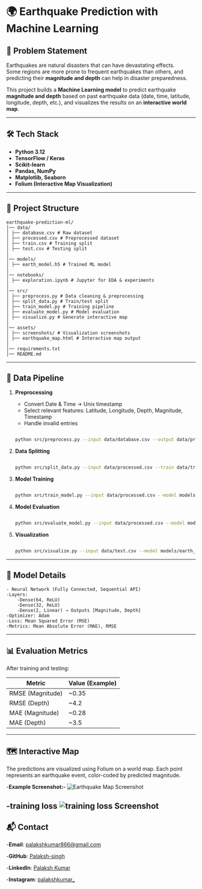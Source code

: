# 🌍 Earthquake Prediction with Machine Learning

## 📌 Problem Statement
Earthquakes are natural disasters that can have devastating effects.  
Some regions are more prone to frequent earthquakes than others, and predicting their **magnitude and depth** can help in disaster preparedness.  

This project builds a **Machine Learning model** to predict earthquake **magnitude and depth** based on past earthquake data (date, time, latitude, longitude, depth, etc.), and visualizes the results on an **interactive world map**.

---

## 🛠️ Tech Stack
- **Python 3.12**
- **TensorFlow / Keras**
- **Scikit-learn**
- **Pandas, NumPy**
- **Matplotlib, Seaborn**
- **Folium (Interactive Map Visualization)**

---

## 📂 Project Structure

    earthquake-prediction-ml/
    │── data/
    │ ├── database.csv # Raw dataset
    │ ├── processed.csv # Preprocessed dataset
    │ ├── train.csv # Training split
    │ ├── test.csv # Testing split
    │
    │── models/
    │ ├── earth_model.h5 # Trained ML model
    │
    │── notebooks/
    │ ├── exploration.ipynb # Jupyter for EDA & experiments
    │
    │── src/
    │ ├── preprocess.py # Data cleaning & preprocessing
    │ ├── split_data.py # Train/test split
    │ ├── train_model.py # Training pipeline
    │ ├── evaluate_model.py # Model evaluation
    │ ├── visualize.py # Generate interactive map
    │
    │── assets/
    │ ├── screenshots/ # Visualization screenshots
    │ ├── earthquake_map.html # Interactive map output
    │
    │── requirements.txt
    │── README.md


---

## 🔄 Data Pipeline
1. **Preprocessing**  
   - Convert Date & Time → Unix timestamp  
   - Select relevant features: Latitude, Longitude, Depth, Magnitude, Timestamp  
   - Handle invalid entries  

   ```bash

   python src/preprocess.py --input data/database.csv --output data/processed.csv

2. **Data Splitting**

    ```bash

    python src/split_data.py --input data/processed.csv --train data/train.csv --test data/test.csv

3. **Model Training**

    ```bash

    python src/train_model.py --input data/processed.csv --model models/earth_model.h5 --epochs 100 --batch_size 64

4. **Model Evaluation**

    ```bash

    python src/evaluate_model.py --input data/processed.csv --model models/earth_model.h5

5. **Visualization**

    ```bash

    python src/visualize.py --input data/test.csv --model models/earth_model.h5 --output assets/earthquake_map.html

---

## 🧠 Model Details
    - Neural Network (Fully Connected, Sequential API)
    -Layers:
        -Dense(64, ReLU)
        -Dense(32, ReLU)
        -Dense(2, Linear) → Outputs [Magnitude, Depth]
    -Optimizer: Adam
    -Loss: Mean Squared Error (MSE)
    -Metrics: Mean Absolute Error (MAE), RMSE

---

## 📊 Evaluation Metrics
After training and testing:

| Metric           | Value (Example) |
| ---------------- | --------------- |
| RMSE (Magnitude) | \~0.35          |
| RMSE (Depth)     | \~4.2           |
| MAE (Magnitude)  | \~0.28          |
| MAE (Depth)      | \~3.5           |


---

## 🗺️ Interactive Map

The predictions are visualized using Folium on a world map.
Each point represents an earthquake event, color-coded by predicted magnitude.

  -**Example Screenshot:-**
  ![Earthquake Map Screenshot](assets/screenshots/Screenshot%202025-09-02%20202705.png)

  -**training loss**
  ![training loss Screenshot](assets/training_loss.png)
---

## 📬 Contact

-**Email**: palakshkumar866@gmail.com

-**GitHub**: [Palaksh-singh](https://github.com/Palaksh-singh)

-**LinkedIn**: [Palaksh Kumar](https://www.linkedin.com/in/palaksh-kumar-584674346/)

-**Instagram**: [palakshkumar_](https://www.instagram.com/palakshkumar_)


